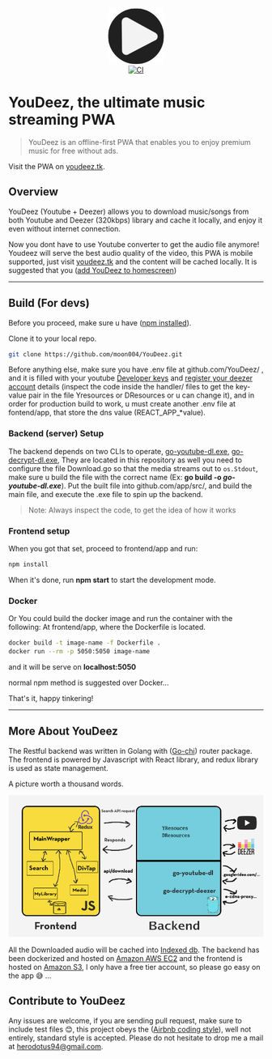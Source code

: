 <div align="center"><img src="img/youdeez_192.png" alt="logo" width="110" height="110"></div>

<div align="center">
  <a href="https://circleci.com/gh/moon004/YouDeez">
    <img src="https://circleci.com/gh/moon004/YouDeez.png" alt="CI">
  </a>
</div>

# YouDeez, the ultimate music streaming PWA

> YouDeez is an offline-first PWA that enables you to enjoy premium music for free without ads.

Visit the PWA on [youdeez.tk](http://hopesndreams.s3-website.ap-northeast-1.amazonaws.com/).

## Overview
YouDeez (Youtube + Deezer) allows you to download music/songs from both Youtube and Deezer (320kbps) library and cache it locally, and enjoy it even without internet connection.

Now you dont have to use Youtube converter to get the audio file anymore! Youdeez will serve the best audio quality of the video, this PWA is mobile supported, just visit [youdeez.tk](http://hopesndreams.s3-website.ap-northeast-1.amazonaws.com/) and the content will be cached locally. It is suggested that you ([add YouDeez to homescreen](https://www.howtogeek.com/196087/how-to-add-websites-to-the-home-screen-on-any-smartphone-or-tablet/))

***
## Build (For devs)
Before you proceed, make sure u have ([npm installed](https://www.npmjs.com/get-npm)).

Clone it to your local repo.
```sh
git clone https://github.com/moon004/YouDeez.git
```
Before anything else, make sure you have .env file at github.com/YouDeez/ , and it is filled with your youtube [Developer keys](https://developers.google.com/youtube/v3/getting-started) and [register your deezer account](https://www.deezer.com/register) details (inspect the code inside the handler/ files to get the key-value pair in the file Yresources or DResources or u can change it), and in order for production build to work, u must create another .env file at fontend/app, that store the dns value (REACT_APP_*value).

### Backend (server) Setup
The backend depends on two CLIs to operate, [go-youtube-dl.exe](https://github.com/moon004/youtube-dl), [go-decrypt-dl.exe](https://github.com/moon004/Go-deezer-downloader), They are located in this repository as well you need to configure the file Download.go so that the media streams out to ```os.Stdout```, make sure u build the file with the correct name (Ex: **go build -o *go-youtube-dl.exe***). Put the built file into github.com/app/src/, and build the main file, and execute the .exe file to spin up the backend.

>Note: Always inspect the code, to get the idea of how it works

### Frontend setup
When you got that set, proceed to frontend/app and run:
```sh
npm install
```

When it's done, run **npm start** to start the development mode.

### Docker
Or You could build the docker image and run the container with the following:
At frontend/app, where the Dockerfile is located.
```sh
docker build -t image-name -f Dockerfile .
docker run --rm -p 5050:5050 image-name
```

and it will be serve on **localhost:5050**

normal npm method is suggested over Docker...

That's it,  happy tinkering!

***
## More About YouDeez
The Restful backend was written in Golang with ([Go-chi](https://github.com/go-chi/chi)) router package. The frontend is powered by Javascript with React library, and redux library is used as state management.

A picture worth a thousand words.

![My Design](img/architecture.png)

All the Downloaded audio will be cached into [Indexed db](https://developer.mozilla.org/en-US/docs/Web/API/IndexedDB_API). The backend has been dockerized and hosted on [Amazon AWS EC2](https://aws.amazon.com/free/) and the frontend is hosted on [Amazon S3](https://docs.aws.amazon.com/AmazonS3/latest/dev/WebsiteHosting.html), I only have a free tier account, so please go easy on the app :sweat_smile: ...

## Contribute to YouDeez

Any issues are welcome, if you are sending pull request, make sure to include test files :blush:, this project obeys the ([Airbnb coding style](https://github.com/airbnb/javascript)), well not entirely, standard style is accepted. Please do not hesitate to drop me a mail at herodotus94@gmail.com.
